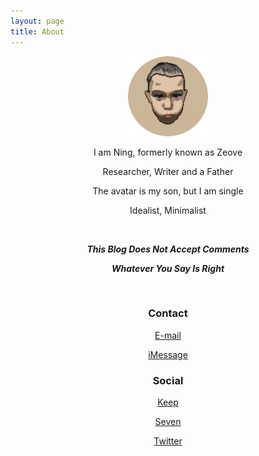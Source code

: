 ```yaml
---
layout: page
title: About
---
```


<center>

<img src="assets/AVA.png" width="128" height="128">

<br>

<p>I am Ning, formerly known as Zeove</p>

<p>Researcher, Writer and a Father</p>

<p>The avatar is my son, but I am single</p>

<p>Idealist, Minimalist</p>

<br>

<p><b><i>This Blog Does Not Accept Comments</i></b></p>

<p><b><i>Whatever You Say Is Right</i></b></p>

<br>

<p><h3>Contact</h3></p>

<a href="mailto:ningyiqin@gmail.com">E-mail</a>

<a href="nyq@outlook.com">iMessage</a>

<p><h3>Social</h3></p>

<a href="https://show.gotokeep.com/users/5c334d2c462f1b71448a9247?utm_source=others&utm_medium=web&utm_campaign=client_share&utm_term=5c334d2c462f1b71448a9247&utm_content=users&_uid=5c334d2c462f1b71448a9247)">Keep</a>

<a href="invite.seven.app/rwoz">Seven</a>

<a href="https://twitter.com/ningyiqin">Twitter</a>